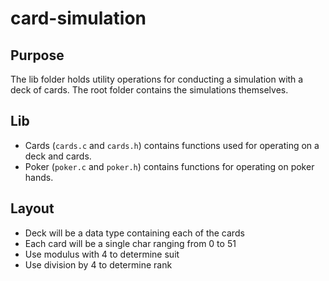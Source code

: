 # card-simulation

## Purpose

The lib folder holds utility operations for conducting a simulation with a deck of cards. 
The root folder contains the simulations themselves.

## Lib

- Cards (`cards.c` and `cards.h`) contains functions used for operating on a deck and cards.
- Poker (`poker.c` and `poker.h`) contains functions for operating on poker hands.

## Layout

- Deck will be a data type containing each of the cards
- Each card will be a single char ranging from 0 to 51
- Use modulus with 4 to determine suit
- Use division by 4 to determine rank
